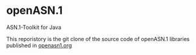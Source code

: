 # openASN.1
ASN.1-Toolkit for Java

This reporistory is the git clone of the source code of openASN.1 libraries published in [openasn1.org](openASN.1
)
